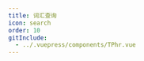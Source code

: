 ```yaml
---
title: 词汇查询
icon: search
order: 10
gitInclude:
  - ../.vuepress/components/TPhr.vue
---
```


<script setup>
import TPhr from '@components/TPhr.vue';
</script>

<TPhr />
